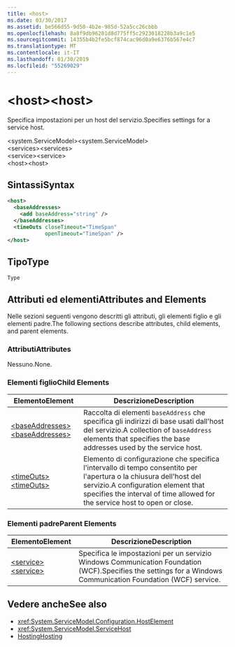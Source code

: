 ```yaml
---
title: <host>
ms.date: 03/30/2017
ms.assetid: be566d55-9d50-4b2e-985d-52a5cc26cbbb
ms.openlocfilehash: 8a8f9db96281d8d775ff5c2923018228b3a9c1e5
ms.sourcegitcommit: 14355b4b2fe5bcf874cac96d0a9e6376b567e4c7
ms.translationtype: MT
ms.contentlocale: it-IT
ms.lasthandoff: 01/30/2019
ms.locfileid: "55269029"
---
```

# <a name="host"></a><span data-ttu-id="b06f4-101">\<host></span><span class="sxs-lookup"><span data-stu-id="b06f4-101">\<host></span></span>
<span data-ttu-id="b06f4-102">Specifica impostazioni per un host del servizio.</span><span class="sxs-lookup"><span data-stu-id="b06f4-102">Specifies settings for a service host.</span></span>  
  
 <span data-ttu-id="b06f4-103">\<system.ServiceModel></span><span class="sxs-lookup"><span data-stu-id="b06f4-103">\<system.ServiceModel></span></span>  
<span data-ttu-id="b06f4-104">\<services></span><span class="sxs-lookup"><span data-stu-id="b06f4-104">\<services></span></span>  
<span data-ttu-id="b06f4-105">\<service></span><span class="sxs-lookup"><span data-stu-id="b06f4-105">\<service></span></span>  
<span data-ttu-id="b06f4-106">\<host></span><span class="sxs-lookup"><span data-stu-id="b06f4-106">\<host></span></span>  
  
## <a name="syntax"></a><span data-ttu-id="b06f4-107">Sintassi</span><span class="sxs-lookup"><span data-stu-id="b06f4-107">Syntax</span></span>  
  
```xml  
<host>
  <baseAddresses>
    <add baseAddress="string" />
  </baseAddresses>
  <timeOuts closeTimeout="TimeSpan"
            openTimeout="TimeSpan" />
</host>
```  
  
## <a name="type"></a><span data-ttu-id="b06f4-108">Tipo</span><span class="sxs-lookup"><span data-stu-id="b06f4-108">Type</span></span>  
 `Type`  
  
## <a name="attributes-and-elements"></a><span data-ttu-id="b06f4-109">Attributi ed elementi</span><span class="sxs-lookup"><span data-stu-id="b06f4-109">Attributes and Elements</span></span>  
 <span data-ttu-id="b06f4-110">Nelle sezioni seguenti vengono descritti gli attributi, gli elementi figlio e gli elementi padre.</span><span class="sxs-lookup"><span data-stu-id="b06f4-110">The following sections describe attributes, child elements, and parent elements.</span></span>  
  
### <a name="attributes"></a><span data-ttu-id="b06f4-111">Attributi</span><span class="sxs-lookup"><span data-stu-id="b06f4-111">Attributes</span></span>  
 <span data-ttu-id="b06f4-112">Nessuno.</span><span class="sxs-lookup"><span data-stu-id="b06f4-112">None.</span></span>  
  
### <a name="child-elements"></a><span data-ttu-id="b06f4-113">Elementi figlio</span><span class="sxs-lookup"><span data-stu-id="b06f4-113">Child Elements</span></span>  
  
|<span data-ttu-id="b06f4-114">Elemento</span><span class="sxs-lookup"><span data-stu-id="b06f4-114">Element</span></span>|<span data-ttu-id="b06f4-115">Descrizione</span><span class="sxs-lookup"><span data-stu-id="b06f4-115">Description</span></span>|  
|-------------|-----------------|  
|[<span data-ttu-id="b06f4-116">\<baseAddresses></span><span class="sxs-lookup"><span data-stu-id="b06f4-116">\<baseAddresses></span></span>](../../../../../docs/framework/configure-apps/file-schema/wcf/baseaddresses.md)|<span data-ttu-id="b06f4-117">Raccolta di elementi `baseAddress` che specifica gli indirizzi di base usati dall'host del servizio.</span><span class="sxs-lookup"><span data-stu-id="b06f4-117">A collection of `baseAddress` elements that specifies the base addresses used by the service host.</span></span>|  
|[<span data-ttu-id="b06f4-118">\<timeOuts></span><span class="sxs-lookup"><span data-stu-id="b06f4-118">\<timeOuts></span></span>](../../../../../docs/framework/configure-apps/file-schema/wcf/timeouts.md)|<span data-ttu-id="b06f4-119">Elemento di configurazione che specifica l'intervallo di tempo consentito per l'apertura o la chiusura dell'host del servizio.</span><span class="sxs-lookup"><span data-stu-id="b06f4-119">A configuration element that specifies the interval of time allowed for the service host to open or close.</span></span>|  
  
### <a name="parent-elements"></a><span data-ttu-id="b06f4-120">Elementi padre</span><span class="sxs-lookup"><span data-stu-id="b06f4-120">Parent Elements</span></span>  
  
|<span data-ttu-id="b06f4-121">Elemento</span><span class="sxs-lookup"><span data-stu-id="b06f4-121">Element</span></span>|<span data-ttu-id="b06f4-122">Descrizione</span><span class="sxs-lookup"><span data-stu-id="b06f4-122">Description</span></span>|  
|-------------|-----------------|  
|[<span data-ttu-id="b06f4-123">\<service></span><span class="sxs-lookup"><span data-stu-id="b06f4-123">\<service></span></span>](../../../../../docs/framework/configure-apps/file-schema/wcf/service.md)|<span data-ttu-id="b06f4-124">Specifica le impostazioni per un servizio Windows Communication Foundation (WCF).</span><span class="sxs-lookup"><span data-stu-id="b06f4-124">Specifies the settings for a Windows Communication Foundation (WCF) service.</span></span>|  
  
## <a name="see-also"></a><span data-ttu-id="b06f4-125">Vedere anche</span><span class="sxs-lookup"><span data-stu-id="b06f4-125">See also</span></span>
- <xref:System.ServiceModel.Configuration.HostElement>
- <xref:System.ServiceModel.ServiceHost>
- [<span data-ttu-id="b06f4-126">Hosting</span><span class="sxs-lookup"><span data-stu-id="b06f4-126">Hosting</span></span>](../../../../../docs/framework/wcf/feature-details/hosting.md)

